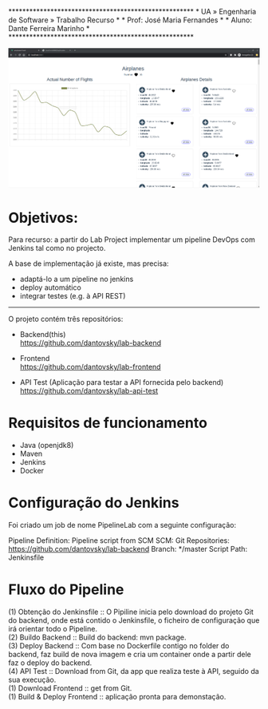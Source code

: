 
\*****************************************************
\* UA » Engenharia de Software » Trabalho Recurso    *
\* Prof: José Maria Fernandes                        *
\* Aluno: Dante Ferreira Marinho                     *
\*****************************************************

![Pipeline DevOps com Jenkins](https://raw.githubusercontent.com/dantovsky/lab-backend/master/print-of-planes.png "Pipeline DevOps com Jenkins")

# Objetivos:
Para recurso: a partir do Lab Project implementar um pipeline DevOps com Jenkins tal como no projecto.

A base de implementação já existe, mas precisa:
- adaptá-lo a um pipeline no jenkins
- deploy automático
- integrar testes (e.g. à API REST)

- - - - - - - - - - - - - - - -  - - - - - -  -

O projeto contém três repositórios:

- Backend(this)  
https://github.com/dantovsky/lab-backend

- Frontend  
https://github.com/dantovsky/lab-frontend

- API Test (Aplicação para testar a API fornecida pelo backend)  
https://github.com/dantovsky/lab-api-test

# Requisitos de funcionamento

- Java (openjdk8)
- Maven
- Jenkins
- Docker

# Configuração do Jenkins

Foi criado um job de nome PipelineLab com a seguinte configuração:

Pipeline
    Definition: Pipeline script from SCM
    SCM: Git
    Repositories: https://github.com/dantovsky/lab-backend
    Branch: */master
    Script Path: Jenkinsfile

# Fluxo do Pipeline

(1) Obtenção do Jenkinsfile :: O Pipiline inicia pelo download do projeto Git do backend, onde está contido o Jenkinsfile, o ficheiro de configuração que irá orientar todo o Pipeline.  
(2) Buildo Backend :: Build do backend: mvn package.  
(3) Deploy Backend :: Com base no Dockerfile contigo no folder do backend, faz build de nova imagem e cria um container onde a partir dele faz o deploy do backend.  
(4) API Test :: Download from Git, da app que realiza teste à API, seguido da sua execução.  
(1) Download Frontend :: get from Git.  
(1) Build & Deploy Frontend :: aplicação pronta para demonstação.  

